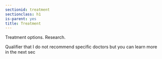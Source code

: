 ```yaml
---
sectionid: treatment
sectionclass: h1
is-parent: yes
title: Treatment
---
```

Treatment options. Research.

Qualifier that I do not recommend specific doctors but you can learn more in the next sec
